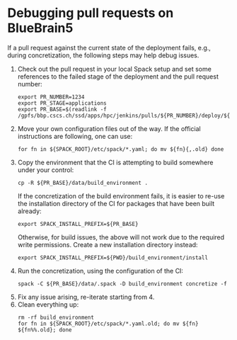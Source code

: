 # Debugging pull requests on BlueBrain5

If a pull request against the current state of the deployment fails, e.g.,
during concretization, the following steps may help debug issues.

1. Check out the pull request in your local Spack setup and set some
   references to the failed stage of the deployment and the pull request
   number:
   ```console
   export PR_NUMBER=1234
   export PR_STAGE=applications
   export PR_BASE=$(readlink -f /gpfs/bbp.cscs.ch/ssd/apps/hpc/jenkins/pulls/${PR_NUMBER}/deploy/${PR_STAGE}/latest)
   ```
2. Move your own configuration files out of the way. If the official
   instructions are following, one can use:
   ```console
   for fn in ${SPACK_ROOT}/etc/spack/*.yaml; do mv ${fn}{,.old} done
   ```
3. Copy the environment that the CI is attempting to build somewhere under
   your control:
   ```console
   cp -R ${PR_BASE}/data/build_environment .
   ```
   If the concretization of the build environment fails, it is easier to
   re-use the installation directory of the CI for packages that have been
   built already:
   ```console
   export SPACK_INSTALL_PREFIX=${PR_BASE}
   ```
   Otherwise, for build issues, the above will not work due to the required
   write permissions.
   Create a new installation directory instead:
   ```console
   export SPACK_INSTALL_PREFIX=${PWD}/build_environment/install
   ```
4. Run the concretization, using the configuration of the CI:
   ```console
   spack -C ${PR_BASE}/data/.spack -D build_environment concretize -f
   ```
5. Fix any issue arising, re-iterate starting from 4.
6. Clean everything up:
   ```console
   rm -rf build_environment
   for fn in ${SPACK_ROOT}/etc/spack/*.yaml.old; do mv ${fn} ${fn%%.old}; done
   ```
